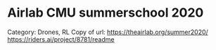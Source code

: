 # Airlab CMU summerschool 2020

Category: Drones, RL
Copy of url: https://theairlab.org/summer2020/ https://riders.ai/project/8781/readme